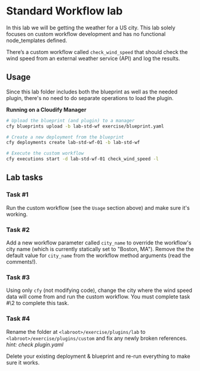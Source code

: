 # Standard Workflow lab

In this lab we will be getting the weather for a US city. This lab solely focuses on custom workflow development and has no functional node_templates defined.

There’s a custom workflow called `check_wind_speed` that should check the wind speed from an external weather service (API) and log the results.


## Usage

Since this lab folder includes both the blueprint as well as the needed plugin, there's no need to do separate operations to load the plugin.

**Running on a Cloudify Manager**

```bash
# Upload the blueprint (and plugin) to a manager
cfy blueprints upload -b lab-std-wf exercise/blueprint.yaml

# Create a new deployment from the blueprint
cfy deployments create lab-std-wf-01 -b lab-std-wf

# Execute the custom workflow
cfy executions start -d lab-std-wf-01 check_wind_speed -l
```

## Lab tasks


### Task \#1

Run the custom workflow (see the `Usage` section above) and make sure it's working.

### Task \#2

Add a new workflow parameter called `city_name` to override the workflow's city name (which is currently statically set to "Boston, MA"). Remove the the default value for `city_name` from
the workflow method arguments (read the comments!).

### Task \#3

Using only `cfy` (not modifying code), change the city where the wind speed data will come from and run the custom workflow. You must complete task #\2 to complete this task.

### Task \#4

Rename the folder at `<labroot>/exercise/plugins/lab` to `<labroot>/exercise/plugins/custom` and fix any newly broken references. *hint: check plugin.yaml*

Delete your existing deployment & blueprint and re-run everything to make sure it works.
